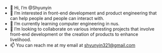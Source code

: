- 👋 Hi, I’m @Shyunyin
- 👀 I’m interested in front-end development and product engineering that can help people and people can interact with.
- 🌱 I’m currently learning computer engineering in nus.
- 💞️ I’m looking to collaborate on various interesting projects that involve front-end development or the creation of products to enhance livelihood.
- 📫 You can reach me at my email at shyunyin321@gmail.com

<!---
Shyunyin/Shyunyin is a ✨ special ✨ repository because its `README.md` (this file) appears on your GitHub profile.
You can click the Preview link to take a look at your changes.
--->
